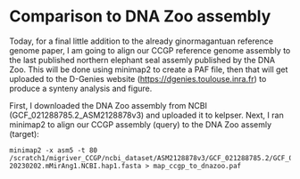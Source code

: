 # Comparison to DNA Zoo assembly 
Today, for a final little addition to the already ginormagantuan reference genome paper, I am going to align our CCGP reference genome assembly to the last published northern elephant seal assemly published by the DNA Zoo. This will be done using minimap2 to create a PAF file, then that will get uploaded to the D-Genies website (https://dgenies.toulouse.inra.fr) to produce a synteny analysis and figure. 

First, I downloaded the DNA Zoo assembly from NCBI (GCF_021288785.2_ASM2128878v3) and uploaded it to kelpser. Next, I ran minimap2 to align our CCGP assembly (query) to the DNA Zoo assemly (target):

    minimap2 -x asm5 -t 80 /scratch1/migriver_CCGP/ncbi_dataset/ASM2128878v3/GCF_021288785.2/GCF_021288785.2_ASM2128878v3_genomic.fna 20230202.mMirAng1.NCBI.hap1.fasta > map_ccgp_to_dnazoo.paf
